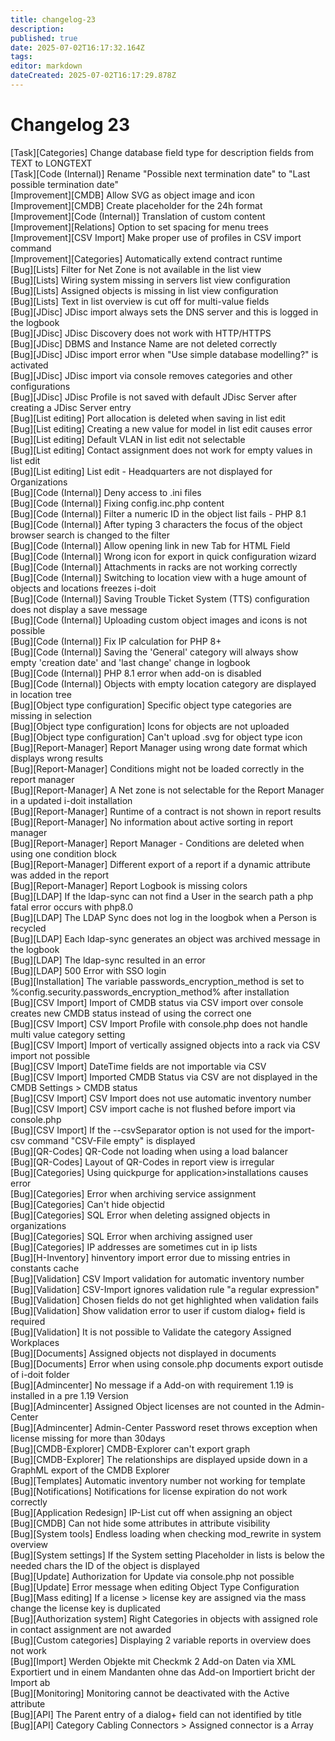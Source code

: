 ```yaml
---
title: changelog-23
description: 
published: true
date: 2025-07-02T16:17:32.164Z
tags: 
editor: markdown
dateCreated: 2025-07-02T16:17:29.878Z
---
```


# Changelog 23
<!-- cSpell:disable -->
<!-- markdownlint-disable MD052 -->
[Task][Categories]               Change database field type for description fields from TEXT to LONGTEXT<br>
[Task][Code (Internal)]          Rename "Possible next termination date" to "Last possible termination date"<br>
[Improvement][CMDB]              Allow SVG as object image and icon<br>
[Improvement][CMDB]              Create placeholder for the 24h format<br>
[Improvement][Code (Internal)]   Translation of custom content<br>
[Improvement][Relations]         Option to set spacing for menu trees<br>
[Improvement][CSV Import]        Make proper use of profiles in CSV import command<br>
[Improvement][Categories]        Automatically extend contract runtime<br>
[Bug][Lists]                     Filter for Net Zone is not available in the list view<br>
[Bug][Lists]                     Wiring system missing in servers list view configuration<br>
[Bug][Lists]                     Assigned objects is missing in list view configuration<br>
[Bug][Lists]                     Text in list overview is cut off for multi-value fields<br>
[Bug][JDisc]                     JDisc import always sets the DNS server and this is logged in the logbook<br>
[Bug][JDisc]                     JDisc Discovery does not work with HTTP/HTTPS<br>
[Bug][JDisc]                     DBMS and Instance Name are not deleted correctly<br>
[Bug][JDisc]                     JDisc import error when "Use simple database modelling?" is activated<br>
[Bug][JDisc]                     JDisc import via console removes categories and other configurations<br>
[Bug][JDisc]                     JDisc Profile is not saved with default JDisc Server after creating a JDisc Server entry<br>
[Bug][List editing]              Port allocation is deleted when saving in list edit<br>
[Bug][List editing]              Creating a new value for model in list edit causes error<br>
[Bug][List editing]              Default VLAN in list edit not selectable<br>
[Bug][List editing]              Contact assignment does not work for empty values in list edit<br>
[Bug][List editing]              List edit - Headquarters are not displayed for Organizations<br>
[Bug][Code (Internal)]           Deny access to .ini files<br>
[Bug][Code (Internal)]           Fixing config.inc.php content<br>
[Bug][Code (Internal)]           Filter a numeric ID in the object list fails - PHP 8.1<br>
[Bug][Code (Internal)]           After typing 3 characters the focus of the object browser search is changed to the filter<br>
[Bug][Code (Internal)]           Allow opening link in new Tab for HTML Field<br>
[Bug][Code (Internal)]           Wrong icon for export in quick configuration wizard<br>
[Bug][Code (Internal)]           Attachments in racks are not working correctly<br>
[Bug][Code (Internal)]           Switching to location view with a huge amount of objects and locations freezes i-doit<br>
[Bug][Code (Internal)]           Saving Trouble Ticket System (TTS) configuration does not display a save message<br>
[Bug][Code (Internal)]           Uploading custom object images and icons is not possible<br>
[Bug][Code (Internal)]           Fix IP calculation for PHP 8+<br>
[Bug][Code (Internal)]           Saving the 'General' category will always show empty 'creation date' and 'last change' change in logbook<br>
[Bug][Code (Internal)]           PHP 8.1 error when add-on is disabled<br>
[Bug][Code (Internal)]           Objects with empty location category are displayed in location tree<br>
[Bug][Object type configuration] Specific object type categories are missing in selection<br>
[Bug][Object type configuration] Icons for objects are not uploaded<br>
[Bug][Object type configuration] Can't upload .svg for object type icon<br>
[Bug][Report-Manager]            Report Manager using wrong date format which displays wrong results<br>
[Bug][Report-Manager]            Conditions might not be loaded correctly in the report manager<br>
[Bug][Report-Manager]            A Net zone is not selectable for the Report Manager in a updated i-doit installation<br>
[Bug][Report-Manager]            Runtime of a contract is not shown in report results<br>
[Bug][Report-Manager]            No information about active sorting in report manager<br>
[Bug][Report-Manager]            Report Manager - Conditions are deleted when using one condition block<br>
[Bug][Report-Manager]            Different export of a report if a dynamic attribute was added in the report<br>
[Bug][Report-Manager]            Report Logbook is missing colors<br>
[Bug][LDAP]                      If the ldap-sync can not find a User in the search path a php fatal error occurs with php8.0<br>
[Bug][LDAP]                      The LDAP Sync does not log in the loogbok when a Person is recycled<br>
[Bug][LDAP]                      Each ldap-sync generates an object was archived message in the logbook<br>
[Bug][LDAP]                      The ldap-sync resulted in an error<br>
[Bug][LDAP]                      500 Error with SSO login<br>
[Bug][Installation]              The variable passwords_encryption_method is set to %config.security.passwords_encryption_method% after installation<br>
[Bug][CSV Import]                Import of CMDB status via CSV import over console creates new CMDB status instead of using the correct one<br>
[Bug][CSV Import]                CSV Import Profile with console.php does not handle multi value category setting<br>
[Bug][CSV Import]                Import of vertically assigned objects into a rack via CSV import not possible<br>
[Bug][CSV Import]                DateTime fields are not importable via CSV<br>
[Bug][CSV Import]                Imported CMDB Status via CSV are not displayed in the CMDB Settings > CMDB status<br>
[Bug][CSV Import]                CSV Import does not use automatic inventory number<br>
[Bug][CSV Import]                CSV import cache is not flushed before import via console.php<br>
[Bug][CSV Import]                If the --csvSeparator option is not used for the import-csv command "CSV-File empty" is displayed<br>
[Bug][QR-Codes]                  QR-Code not loading when using a load balancer<br>
[Bug][QR-Codes]                  Layout of QR-Codes in report view is irregular<br>
[Bug][Categories]                Using quickpurge for application>installations causes error<br>
[Bug][Categories]                Error when archiving service assignment<br>
[Bug][Categories]                Can't hide objectid<br>
[Bug][Categories]                SQL Error when deleting assigned objects in organizations<br>
[Bug][Categories]                SQL Error when archiving assigned user<br>
[Bug][Categories]                IP addresses are sometimes cut in ip lists<br>
[Bug][H-Inventory]               hinventory import error due to missing entries in constants cache<br>
[Bug][Validation]                CSV Import validation for automatic inventory number<br>
[Bug][Validation]                CSV-Import ignores validation rule "a regular expression"<br>
[Bug][Validation]                Chosen fields do not get highlighted when validation fails<br>
[Bug][Validation]                Show validation error to user if custom dialog+ field is required<br>
[Bug][Validation]                It is not possible to Validate the category Assigned Workplaces<br>
[Bug][Documents]                 Assigned objects not displayed in documents<br>
[Bug][Documents]                 Error when using console.php documents export outisde of i-doit folder<br>
[Bug][Admincenter]               No message if  a Add-on with requirement 1.19 is installed in a pre 1.19 Version<br>
[Bug][Admincenter]               Assigned Object licenses are not counted in the Admin-Center<br>
[Bug][Admincenter]               Admin-Center Password reset throws exception when license missing for more than 30days<br>
[Bug][CMDB-Explorer]             CMDB-Explorer can't export graph<br>
[Bug][CMDB-Explorer]             The relationships are displayed upside down in a GraphML export of the CMDB Explorer<br>
[Bug][Templates]                 Automatic inventory number not working for template<br>
[Bug][Notifications]             Notifications for license expiration do not work correctly<br>
[Bug][Application Redesign]      IP-List cut off when assigning an object<br>
[Bug][CMDB]                      Can not hide some attributes in attribute visibility<br>
[Bug][System tools]              Endless loading when checking mod_rewrite in system overview<br>
[Bug][System settings]           If the System setting Placeholder in lists is below the needed chars the ID of the object is displayed<br>
[Bug][Update]                    Authorization for Update via console.php not possible<br>
[Bug][Update]                    Error message when editing Object Type Configuration<br>
[Bug][Mass editing]              If a license > license key are assigned via the mass change the license key is duplicated<br>
[Bug][Authorization system]      Right Categories in objects with assigned role in contact assignment are not awarded<br>
[Bug][Custom categories]         Displaying 2 variable reports in overview does not work<br>
[Bug][Import]                    Werden Objekte mit Checkmk 2 Add-on Daten via XML Exportiert und in einem Mandanten ohne das Add-on Importiert bricht der Import ab<br>
[Bug][Monitoring]                Monitoring cannot be deactivated with the Active attribute<br>
[Bug][API]                       The Parent entry of a dialog+ field can not identified by title<br>
[Bug][API]                       Category Cabling Connectors > Assigned connector is a Array<br>
